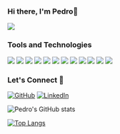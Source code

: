 ### Hi there, I'm Pedro👋

![](gif-profile.gif)

<!--
**PedroVPSN/PedroVPSN** is a ✨ _special_ ✨ repository because its `README.md` (this file) appears on your GitHub profile.

Here are some ideas to get you started:

- 🔭 I’m currently working on ...
- 🌱 I’m currently learning ...
- 👯 I’m looking to collaborate on ...
- 🤔 I’m looking for help with ...
- 💬 Ask me about ...
- 📫 How to reach me: ...
- 😄 Pronouns: ...
- ⚡ Fun fact: ...
-->

### Tools and Technologies
<p>
	<img src="https://img.icons8.com/color/48/4a90e2/javascript.png"/>
	<img src="https://img.icons8.com/color/48/4a90e2/html-filetype.png"/>
	<img src="https://img.icons8.com/ultraviolet/48/4a90e2/css.png"/>
	<img src="https://img.icons8.com/color/48/000000/bootstrap.png"/>
	<img src="https://img.icons8.com/color/48/4a90e2/react-native.png"/>
	<img src="https://img.icons8.com/color/48/4a90e2/nodejs.png"/>
	<img src="https://img.icons8.com/color/48/000000/mongodb.png"/>
	<img src="https://img.icons8.com/color/48/4a90e2/npm.png"/>
	<img src="https://img.icons8.com/color/48/4a90e2/json--v1.png"/>
	<img src="https://img.icons8.com/color/48/4a90e2/git.png"/>
	<img src="https://img.icons8.com/color/48/4a90e2/heroku.png"/>
	<img src="https://img.icons8.com/color/48/000000/visual-studio-code-2019.png"/>
</p>

### Let's Connect :busts_in_silhouette:	
<p>
	<a href="https://github.com/pedrovpsn"><img src="https://img.icons8.com/bubbles/50/000000/github.png" alt="GitHub"/></a>
	<a href="https://www.linkedin.com/in/pedro-silva-03b9161a3/"><img src="https://img.icons8.com/bubbles/50/000000/linkedin.png" alt="LinkedIn"/></a>
</p>

![Pedro's GitHub stats](https://github-readme-stats.vercel.app/api?username=pedrovpsn&theme=tokyonight&show_icons=true)

[![Top Langs](https://github-readme-stats.vercel.app/api/top-langs/?username=pedrovpsn&layout=compact&theme=tokyonight)](https://github.com/pedrovpsn/github-readme-stats)

